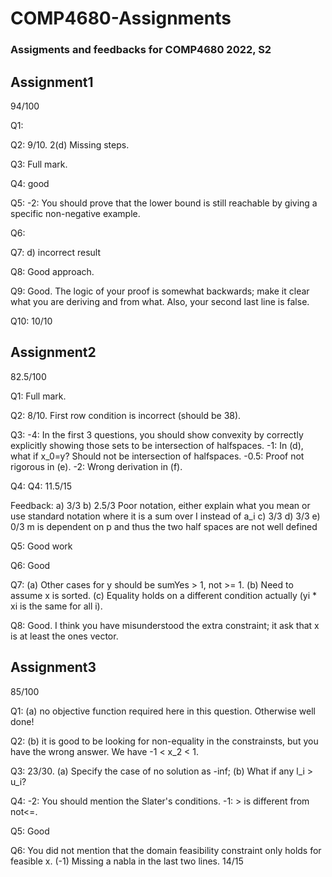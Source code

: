 # COMP4680-Assignments

### Assigments and feedbacks for COMP4680 2022, S2

## Assignment1
94/100

Q1: 

Q2: 9/10. 2(d) Missing steps.

Q3: Full mark.

Q4: good

Q5: -2: You should prove that the lower bound is still reachable by giving a specific non-negative example.

Q6: 

Q7: d) incorrect result

Q8: Good approach.

Q9: Good. The logic of your proof is somewhat backwards; make it clear what you are deriving and from what. Also, your second last line is false.

Q10: 10/10

## Assignment2
82.5/100

Q1: Full mark.

Q2: 8/10. First row condition is incorrect (should be 38).

Q3: -4: In the first 3 questions, you should show convexity by correctly explicitly showing those sets to be intersection of halfspaces. -1: In (d), what if x_0=y? Should not be intersection of halfspaces. -0.5: Proof not rigorous in (e). -2: Wrong derivation in (f).

Q4: Q4: 11.5/15

Feedback:
a) 3/3 
b) 2.5/3 
Poor notation, either explain what you mean or use standard notation where it is a sum over I instead of a_i
c) 3/3 
d) 3/3 
e) 0/3 
m is dependent on p and thus the two half spaces are not well defined

Q5: Good work 

Q6: Good

Q7: (a) Other cases for y should be sumYes > 1, not >= 1. (b) Need to assume x is sorted. (c) Equality holds on a different condition actually (yi * xi is the same for all i).

Q8: Good. I think you have misunderstood the extra constraint; it ask that x is at least the ones vector.

## Assignment3
85/100

Q1: (a) no objective function required here in this question. Otherwise well done!

Q2: (b) it is good to be looking for non-equality in the constrainsts, but you have the wrong answer. We have -1 < x_2 < 1.

Q3: 23/30. (a) Specify the case of no solution as -inf; (b) What if any l_i > u_i?

Q4: -2: You should mention the Slater's conditions. -1: > is different from not<=.

Q5: Good

Q6: You did not mention that the domain feasibility constraint only holds for feasible x. (-1)
Missing a nabla in the last two lines.
14/15

